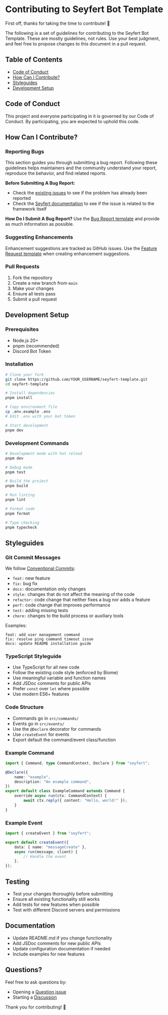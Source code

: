 # Contributing to Seyfert Bot Template

First off, thanks for taking the time to contribute! 🎉

The following is a set of guidelines for contributing to the Seyfert Bot Template. These are mostly guidelines, not rules. Use your best judgment, and feel free to propose changes to this document in a pull request.

## Table of Contents

- [Code of Conduct](#code-of-conduct)
- [How Can I Contribute?](#how-can-i-contribute)
- [Styleguides](#styleguides)
- [Development Setup](#development-setup)

## Code of Conduct

This project and everyone participating in it is governed by our Code of Conduct. By participating, you are expected to uphold this code.

## How Can I Contribute?

### Reporting Bugs

This section guides you through submitting a bug report. Following these guidelines helps maintainers and the community understand your report, reproduce the behavior, and find related reports.

**Before Submitting A Bug Report:**
- Check the [existing issues](https://github.com/Ganyu-Studios/seyfert-template/issues) to see if the problem has already been reported
- Check the [Seyfert documentation](https://seyfert.dev/) to see if the issue is related to the framework itself

**How Do I Submit A Bug Report?**
Use the [Bug Report template](https://github.com/Ganyu-Studios/seyfert-template/issues/new?template=bug_report.yml) and provide as much information as possible.

### Suggesting Enhancements

Enhancement suggestions are tracked as GitHub issues. Use the [Feature Request template](https://github.com/Ganyu-Studios/seyfert-template/issues/new?template=feature_request.yml) when creating enhancement suggestions.

### Pull Requests

1. Fork the repository
2. Create a new branch from `main`
3. Make your changes
4. Ensure all tests pass
5. Submit a pull request

## Development Setup

### Prerequisites

- Node.js 20+
- pnpm (recommended)
- Discord Bot Token

### Installation

```bash
# Clone your fork
git clone https://github.com/YOUR_USERNAME/seyfert-template.git
cd seyfert-template

# Install dependencies
pnpm install

# Copy environment file
cp .env.example .env
# Edit .env with your bot token

# Start development
pnpm dev
```

### Development Commands

```bash
# Development mode with hot reload
pnpm dev

# Debug mode
pnpm test

# Build the project
pnpm build

# Run linting
pnpm lint

# Format code
pnpm format

# Type checking
pnpm typecheck
```

## Styleguides

### Git Commit Messages

We follow [Conventional Commits](https://www.conventionalcommits.org/):

- `feat:` new feature
- `fix:` bug fix
- `docs:` documentation only changes
- `style:` changes that do not affect the meaning of the code
- `refactor:` code change that neither fixes a bug nor adds a feature
- `perf:` code change that improves performance
- `test:` adding missing tests
- `chore:` changes to the build process or auxiliary tools

Examples:
```
feat: add user management command
fix: resolve ping command timeout issue
docs: update README installation guide
```

### TypeScript Styleguide

- Use TypeScript for all new code
- Follow the existing code style (enforced by Biome)
- Use meaningful variable and function names
- Add JSDoc comments for public APIs
- Prefer `const` over `let` where possible
- Use modern ES6+ features

### Code Structure

- Commands go in `src/commands/`
- Events go in `src/events/`
- Use the `@Declare` decorator for commands
- Use `createEvent` for events
- Export default the command/event class/function

### Example Command

```typescript
import { Command, type CommandContext, Declare } from "seyfert";

@Declare({
    name: "example",
    description: "An example command",
})
export default class ExampleCommand extends Command {
    override async run(ctx: CommandContext) {
        await ctx.reply({ content: "Hello, world!" });
    }
}
```

### Example Event

```typescript
import { createEvent } from "seyfert";

export default createEvent({
    data: { name: "messageCreate" },
    async run(message, client) {
        // Handle the event
    },
});
```

## Testing

- Test your changes thoroughly before submitting
- Ensure all existing functionality still works
- Add tests for new features when possible
- Test with different Discord servers and permissions

## Documentation

- Update README.md if you change functionality
- Add JSDoc comments for new public APIs
- Update configuration documentation if needed
- Include examples for new features

## Questions?

Feel free to ask questions by:
- Opening a [Question issue](https://github.com/Ganyu-Studios/seyfert-template/issues/new?template=question.yml)
- Starting a [Discussion](https://github.com/Ganyu-Studios/seyfert-template/discussions)

Thank you for contributing! 🚀
